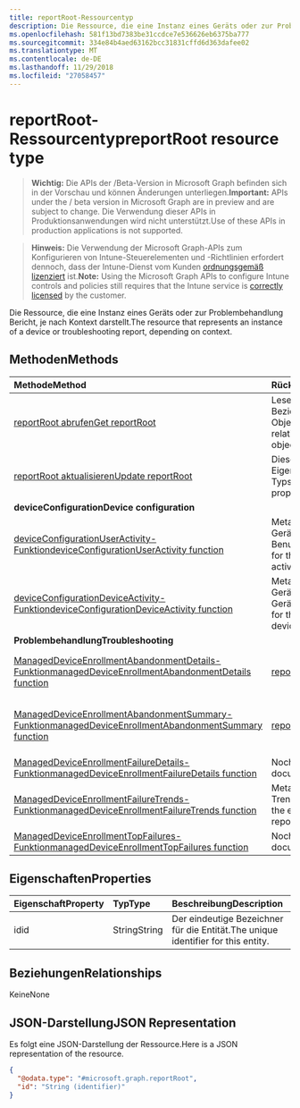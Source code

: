 ```yaml
---
title: reportRoot-Ressourcentyp
description: Die Ressource, die eine Instanz eines Geräts oder zur Problembehandlung Bericht, je nach Kontext darstellt.
ms.openlocfilehash: 581f13bd7383be31ccdce7e536626eb6375ba777
ms.sourcegitcommit: 334e84b4aed63162bcc31831cffd6d363dafee02
ms.translationtype: MT
ms.contentlocale: de-DE
ms.lasthandoff: 11/29/2018
ms.locfileid: "27058457"
---
```

# <a name="reportroot-resource-type"></a><span data-ttu-id="6654b-103">reportRoot-Ressourcentyp</span><span class="sxs-lookup"><span data-stu-id="6654b-103">reportRoot resource type</span></span>

> <span data-ttu-id="6654b-104">**Wichtig:** Die APIs der /Beta-Version in Microsoft Graph befinden sich in der Vorschau und können Änderungen unterliegen.</span><span class="sxs-lookup"><span data-stu-id="6654b-104">**Important:** APIs under the / beta version in Microsoft Graph are in preview and are subject to change.</span></span> <span data-ttu-id="6654b-105">Die Verwendung dieser APIs in Produktionsanwendungen wird nicht unterstützt.</span><span class="sxs-lookup"><span data-stu-id="6654b-105">Use of these APIs in production applications is not supported.</span></span>

> <span data-ttu-id="6654b-106">**Hinweis:** Die Verwendung der Microsoft Graph-APIs zum Konfigurieren von Intune-Steuerelementen und -Richtlinien erfordert dennoch, dass der Intune-Dienst vom Kunden [ordnungsgemäß lizenziert](https://go.microsoft.com/fwlink/?linkid=839381) ist.</span><span class="sxs-lookup"><span data-stu-id="6654b-106">**Note:** Using the Microsoft Graph APIs to configure Intune controls and policies still requires that the Intune service is [correctly licensed](https://go.microsoft.com/fwlink/?linkid=839381) by the customer.</span></span>

<span data-ttu-id="6654b-107">Die Ressource, die eine Instanz eines Geräts oder zur Problembehandlung Bericht, je nach Kontext darstellt.</span><span class="sxs-lookup"><span data-stu-id="6654b-107">The resource that represents an instance of a device or troubleshooting report, depending on context.</span></span>

## <a name="methods"></a><span data-ttu-id="6654b-108">Methoden</span><span class="sxs-lookup"><span data-stu-id="6654b-108">Methods</span></span>
|<span data-ttu-id="6654b-109">Methode</span><span class="sxs-lookup"><span data-stu-id="6654b-109">Method</span></span>|<span data-ttu-id="6654b-110">Rückgabetyp</span><span class="sxs-lookup"><span data-stu-id="6654b-110">Return Type</span></span>|<span data-ttu-id="6654b-111">Beschreibung</span><span class="sxs-lookup"><span data-stu-id="6654b-111">Description</span></span>|
|:---|:---|:---|
|[<span data-ttu-id="6654b-112">reportRoot abrufen</span><span class="sxs-lookup"><span data-stu-id="6654b-112">Get reportRoot</span></span>](../api/intune-shared-reportroot-get.md)|<span data-ttu-id="6654b-113">Lesen von Eigenschaften und Beziehungen des [reportRoot](../resources/intune-shared-reportroot.md)-Objekts.</span><span class="sxs-lookup"><span data-stu-id="6654b-113">Read properties and relationships of the [reportRoot](../resources/intune-shared-reportroot.md) object.</span></span>|
|[<span data-ttu-id="6654b-114">reportRoot aktualisieren</span><span class="sxs-lookup"><span data-stu-id="6654b-114">Update reportRoot</span></span>](../api/intune-shared-reportroot-update.md)|<span data-ttu-id="6654b-115">Diese Methode aktualisiert die Eigenschaften von Objekten des Typs [reportRoot](../resources/intune-shared-reportroot.md).</span><span class="sxs-lookup"><span data-stu-id="6654b-115">Update the properties of a [reportRoot](../resources/intune-shared-reportroot.md) object.</span></span>|
|<span data-ttu-id="6654b-116">**deviceConfiguration**</span><span class="sxs-lookup"><span data-stu-id="6654b-116">**Device configuration**</span></span>|
|[<span data-ttu-id="6654b-117">deviceConfigurationUserActivity-Funktion</span><span class="sxs-lookup"><span data-stu-id="6654b-117">deviceConfigurationUserActivity function</span></span>](../api/intune-shared-reportroot-deviceconfigurationuseractivity.md)|<span data-ttu-id="6654b-118">Metadaten für den Gerätekonfigurations-Benutzeraktivitätsbericht</span><span class="sxs-lookup"><span data-stu-id="6654b-118">Metadata for the device configuration user activity report</span></span>|
|[<span data-ttu-id="6654b-119">deviceConfigurationDeviceActivity-Funktion</span><span class="sxs-lookup"><span data-stu-id="6654b-119">deviceConfigurationDeviceActivity function</span></span>](../api/intune-shared-reportroot-deviceconfigurationdeviceactivity.md)|<span data-ttu-id="6654b-120">Metadaten für den Gerätekonfigurations-Geräteaktivitätsbericht</span><span class="sxs-lookup"><span data-stu-id="6654b-120">Metadata for the device configuration device activity report</span></span>|
|<span data-ttu-id="6654b-121">**Problembehandlung**</span><span class="sxs-lookup"><span data-stu-id="6654b-121">**Troubleshooting**</span></span>|
|[<span data-ttu-id="6654b-122">ManagedDeviceEnrollmentAbandonmentDetails-Funktion</span><span class="sxs-lookup"><span data-stu-id="6654b-122">managedDeviceEnrollmentAbandonmentDetails function</span></span>](../api/intune-shared-reportroot-manageddeviceenrollmentabandonmentdetails.md)|[<span data-ttu-id="6654b-123">report</span><span class="sxs-lookup"><span data-stu-id="6654b-123">report</span></span>](../resources/intune-shared-report.md)|<span data-ttu-id="6654b-124">Metadaten für die Registrierung Aufgabe Detailbericht</span><span class="sxs-lookup"><span data-stu-id="6654b-124">Metadata for Enrollment abandonment details report</span></span>|
|[<span data-ttu-id="6654b-125">ManagedDeviceEnrollmentAbandonmentSummary-Funktion</span><span class="sxs-lookup"><span data-stu-id="6654b-125">managedDeviceEnrollmentAbandonmentSummary function</span></span>](../api/intune-shared-reportroot-manageddeviceenrollmentabandonmentsummary.md)|[<span data-ttu-id="6654b-126">report</span><span class="sxs-lookup"><span data-stu-id="6654b-126">report</span></span>](../resources/intune-shared-report.md)|<span data-ttu-id="6654b-127">Metadaten für die Registrierung Aufgabe Zusammenfassungsbericht</span><span class="sxs-lookup"><span data-stu-id="6654b-127">Metadata for Enrollment abandonment summary report</span></span>|
|[<span data-ttu-id="6654b-128">ManagedDeviceEnrollmentFailureDetails-Funktion</span><span class="sxs-lookup"><span data-stu-id="6654b-128">managedDeviceEnrollmentFailureDetails function</span></span>](../api/intune-shared-reportroot-manageddeviceenrollmentfailuredetails.md)|<span data-ttu-id="6654b-129">Noch nicht dokumentiert</span><span class="sxs-lookup"><span data-stu-id="6654b-129">Not yet documented</span></span>|
|[<span data-ttu-id="6654b-130">ManagedDeviceEnrollmentFailureTrends-Funktion</span><span class="sxs-lookup"><span data-stu-id="6654b-130">managedDeviceEnrollmentFailureTrends function</span></span>](../api/intune-shared-reportroot-manageddeviceenrollmentfailuretrends.md)|<span data-ttu-id="6654b-131">Metadaten für die Registrierung Trends Fehlerbericht</span><span class="sxs-lookup"><span data-stu-id="6654b-131">Metadata for the enrollment failure trends report</span></span>|
|[<span data-ttu-id="6654b-132">ManagedDeviceEnrollmentTopFailures-Funktion</span><span class="sxs-lookup"><span data-stu-id="6654b-132">managedDeviceEnrollmentTopFailures function</span></span>](../api/intune-shared-reportroot-manageddeviceenrollmenttopfailures.md)|<span data-ttu-id="6654b-133">Noch nicht dokumentiert</span><span class="sxs-lookup"><span data-stu-id="6654b-133">Not yet documented</span></span>|

## <a name="properties"></a><span data-ttu-id="6654b-134">Eigenschaften</span><span class="sxs-lookup"><span data-stu-id="6654b-134">Properties</span></span>
|<span data-ttu-id="6654b-135">Eigenschaft</span><span class="sxs-lookup"><span data-stu-id="6654b-135">Property</span></span>|<span data-ttu-id="6654b-136">Typ</span><span class="sxs-lookup"><span data-stu-id="6654b-136">Type</span></span>|<span data-ttu-id="6654b-137">Beschreibung</span><span class="sxs-lookup"><span data-stu-id="6654b-137">Description</span></span>|
|:---|:---|:---|
|<span data-ttu-id="6654b-138">id</span><span class="sxs-lookup"><span data-stu-id="6654b-138">id</span></span>|<span data-ttu-id="6654b-139">String</span><span class="sxs-lookup"><span data-stu-id="6654b-139">String</span></span>|<span data-ttu-id="6654b-140">Der eindeutige Bezeichner für die Entität.</span><span class="sxs-lookup"><span data-stu-id="6654b-140">The unique identifier for this entity.</span></span>|

## <a name="relationships"></a><span data-ttu-id="6654b-141">Beziehungen</span><span class="sxs-lookup"><span data-stu-id="6654b-141">Relationships</span></span>
<span data-ttu-id="6654b-142">Keine</span><span class="sxs-lookup"><span data-stu-id="6654b-142">None</span></span>

## <a name="json-representation"></a><span data-ttu-id="6654b-143">JSON-Darstellung</span><span class="sxs-lookup"><span data-stu-id="6654b-143">JSON Representation</span></span>
<span data-ttu-id="6654b-144">Es folgt eine JSON-Darstellung der Ressource.</span><span class="sxs-lookup"><span data-stu-id="6654b-144">Here is a JSON representation of the resource.</span></span>
<!-- {
  "blockType": "resource",
  "keyProperty": "id",
  "@odata.type": "microsoft.graph.reportRoot"
}
-->
``` json
{
  "@odata.type": "#microsoft.graph.reportRoot",
  "id": "String (identifier)"
}
```



